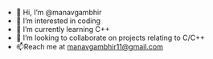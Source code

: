 - 👋 Hi, I’m @manavgambhir
- 👀 I’m interested in coding
- 🌱 I’m currently learning C++
- 💞️ I’m looking to collaborate on projects relating to C/C++
- 📫Reach me at manavgambhir11@gmail.com

<!---
manavgambhir/manavgambhir is a ✨ special ✨ repository because its `README.md` (this file) appears on your GitHub profile.
You can click the Preview link to take a look at your changes.
--->
